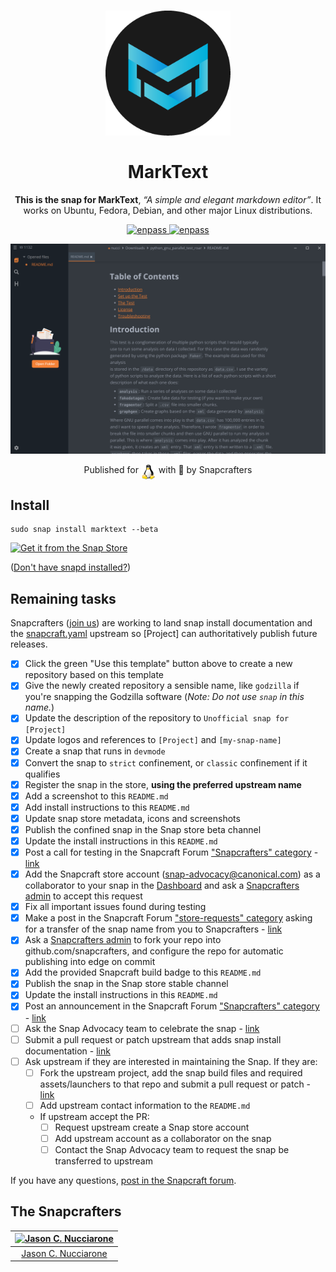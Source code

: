<h1 align="center">
  <img src="./images/logo.png" width="200" height="200" alt="Mark Text">
  <br />
  <br />
  MarkText
</h1>

<p align="center"><b>This is the snap for MarkText</b>, <i>“A simple and elegant markdown editor”</i>. It works on Ubuntu, Fedora, Debian, and other major Linux
distributions.</p>


<p align="center">
<a href="https://snapcraft.io/my-snap-name">
  <img alt="enpass" src="https://snapcraft.io/marktext/badge.svg" />
</a>
<a href="https://snapcraft.io/my-snap-name">
  <img alt="enpass" src="https://snapcraft.io/marktext/trending.svg?name=0" />
</a>
</p>


![mark-text](./images/screenshot_4.png)

<p align="center">Published for <img src="https://raw.githubusercontent.com/anythingcodes/slack-emoji-for-techies/gh-pages/emoji/tux.png" align="top" width="24" /> with 💝 by Snapcrafters</p>

## Install

    sudo snap install marktext --beta


[![Get it from the Snap Store](https://snapcraft.io/static/images/badges/en/snap-store-white.svg)](https://snapcraft.io/marktext)


([Don't have snapd installed?](https://snapcraft.io/docs/core/install))

## Remaining tasks

Snapcrafters ([join us](https://forum.snapcraft.io/t/snapcrafters-reboot/24625)) are working to land snap install documentation and the [snapcraft.yaml](https://github.com/snapcrafters/fork-and-rename-me/blob/master/snap/snapcraft.yaml) upstream so [Project] can authoritatively publish future releases.

  - [x] Click the green "Use this template" button above to create a new repository based on this template
  - [x] Give the newly created repository a sensible name, like `godzilla` if you're snapping the Godzilla software (*Note: Do not use `snap` in this name.*)
  - [x] Update the description of the repository to `Unofficial snap for [Project]`
  - [x] Update logos and references to `[Project]` and `[my-snap-name]`
  - [X] Create a snap that runs in `devmode`
  - [X] Convert the snap to `strict` confinement, or `classic` confinement if it qualifies
  - [X] Register the snap in the store, **using the preferred upstream name**
  - [X] Add a screenshot to this `README.md`
  - [X] Add install instructions to this `README.md`
  - [X] Update snap store metadata, icons and screenshots
  - [X] Publish the confined snap in the Snap store beta channel
  - [X] Update the install instructions in this `README.md`
  - [X] Post a call for testing in the Snapcraft Forum ["Snapcrafters" category](https://forum.snapcraft.io/c/snapcrafters/23) - [link]()
  - [X] Add the Snapcraft store account (snap-advocacy@canonical.com) as a collaborator to your snap in the [Dashboard](https://dashboard.snapcraft.io) and ask a [Snapcrafters admin](https://github.com/orgs/snapcrafters/people?query=%20role%3Aowner) to accept this request
  - [X] Fix all important issues found during testing
  - [X] Make a post in the Snapcraft Forum ["store-requests" category](https://forum.snapcraft.io/c/store-requests/19) asking for a transfer of the snap name from you to Snapcrafters - [link]()
  - [X] Ask a [Snapcrafters admin](https://github.com/orgs/snapcrafters/people?query=%20role%3Aowner) to fork your repo into github.com/snapcrafters, and configure the repo for automatic publishing into edge on commit
  - [X] Add the provided Snapcraft build badge to this `README.md`
  - [X] Publish the snap in the Snap store stable channel
  - [X] Update the install instructions in this `README.md`
  - [X] Post an announcement in the Snapcraft Forum ["Snapcrafters" category](https://forum.snapcraft.io/c/snapcrafters/23) - [link]()
  - [ ] Ask the Snap Advocacy team to celebrate the snap - [link]()
  - [ ] Submit a pull request or patch upstream that adds snap install documentation - [link]()
  - [ ] Ask upstream if they are interested in maintaining the Snap. If they are:
    - [ ] Fork the upstream project, add the snap build files and required assets/launchers to that repo and submit a pull request or patch - [link]()
    - [ ] Add upstream contact information to the `README.md`
    - If upstream accept the PR:
      - [ ] Request upstream create a Snap store account
      - [ ] Add upstream account as a collaborator on the snap
      - [ ] Contact the Snap Advocacy team to request the snap be transferred to upstream

If you have any questions, [post in the Snapcraft forum](https://forum.snapcraft.io).


## The Snapcrafters

| [![Jason C. Nucciarone](https://s.gravatar.com/avatar/00c5a27b2478f8194fcd3221f8be7463?s=128)](https://github.com/NucciTheBoss/) |
| :---: |
| [Jason C. Nucciarone](https://github.com/NucciTheBoss/) |


<!-- Uncomment and modify this when you have upstream contacts
## Upstream

| [![Upstream Name](https://gravatar.com/avatar/bc0bced65e963eb5c3a16cab8b004431?s=128)](https://github.com/upstreamname) |
| :---: |
| [Upstream Name](https://github.com/upstreamname) |
-->
